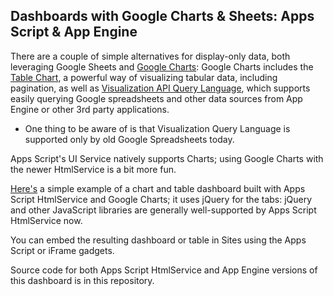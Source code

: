  
## Dashboards with Google Charts & Sheets: Apps Script & App Engine

There are a couple of simple alternatives for display-only data, both leveraging Google Sheets and [Google Charts](https://developers.google.com/chart/): Google Charts includes the [Table Chart](https://developers.google.com/chart/interactive/docs/gallery/table), a powerful way of visualizing tabular data, including pagination, as well as [Visualization API Query Language](https://developers.google.com/chart/interactive/docs/querylanguage), which supports easily querying Google spreadsheets and other data sources from App Engine or other 3rd party applications.
* One thing to be aware of is that Visualization Query Language is supported only by old Google Spreadsheets today.
 
Apps Script's UI Service natively supports Charts; using Google Charts with the newer HtmlService is a bit more fun.
 
[Here's](https://script.google.com/macros/s/AKfycbwiIg-M9mshNZfpvL5Z0ULF226pf4Fu6V_x_Sb_O1vQzTCHhBHG/exec) a simple example of a chart and table dashboard built with Apps Script HtmlService and Google Charts; it uses jQuery for the tabs: jQuery and other JavaScript libraries are generally well-supported by Apps Script HtmlService now.
 
You can embed the resulting dashboard or table in Sites using the Apps Script or iFrame gadgets.
 
Source code for both Apps Script HtmlService and App Engine versions of this dashboard is in this repository.
